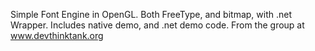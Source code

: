 Simple Font Engine in OpenGL.  Both FreeType, and bitmap, with .net Wrapper.  Includes native demo, and .net demo code.  From the group at www.devthinktank.org